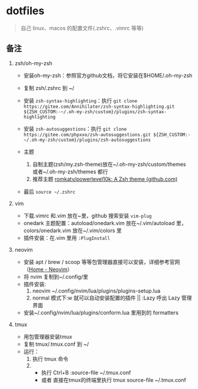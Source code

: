 # dotfiles

> 自己 linux、macos 的配置文件(.zshrc、.vimrc 等等)

## 备注

1. zsh/oh-my-zsh

   - 安装oh-my-zsh：参照官方github文档，将它安装在$HOME/.oh-my-zsh
   - 复制 zsh/.zshrc 到 ~/
   -  安装 `zsh-syntax-highlighting`：执行 `git clone https://gitee.com/Annihilater/zsh-syntax-highlighting.git ${ZSH_CUSTOM:-~/.oh-my-zsh/custom}/plugins/zsh-syntax-highlighting`
   -  安装 `zsh-autosuggestions`：执行 `git clone https://gitee.com/phpxxo/zsh-autosuggestions.git ${ZSH_CUSTOM:-~/.oh-my-zsh/custom}/plugins/zsh-autosuggestions`
   - 主题

     1. 自制主题(zsh/my.zsh-theme)放在\~/.oh-my-zsh/custom/themes 或者\~/.oh-my-zsh/themes 都行
     2. 推荐主题 [romkatv/powerlevel10k: A Zsh theme (github.com)](https://github.com/romkatv/powerlevel10k)
   - 最后 `source ~/.zshrc`
2. vim

   - 下载.vimrc 和.vim 放在~里，github 搜索安装 `vim-plug`
   - onedark 主题配置：autoload/onedark.vim 放在\~/.vim/autoload 里，colors/onedark.vim 放在\~/.vim/colors 里
   - 插件安装：在.vim 里用 `:PlugInstall`
3. neovim

   - 安装 apt / brew / scoop 等等包管理器直接可以安装，详细参考官网（[Home - Neovim](https://neovim.io/)）
   - 将 nvim 复制到\~/.config/里
   - 插件安装:
     1. neovim \~/.config/nvim/lua/plugins/plugins-setup.lua
     2. normal 模式下:w 就可以自动安装配置的插件 || :Lazy 呼出 Lazy 管理界面
   - 安装\~/.config/nvim/lua/plugins/conform.lua 里用到的 formatters
4. tmux
   - 用包管理器安装tmux
   - 复制 tmux/.tmux.conf 到 ~/
   - 运行：
     1. 执行 tmux 命令
     2. - 执行 Ctrl+B :source-file ~/.tmux.conf
        - 或者 直接在tmux的终端里执行 tmux source-file ~/.tmux.conf
